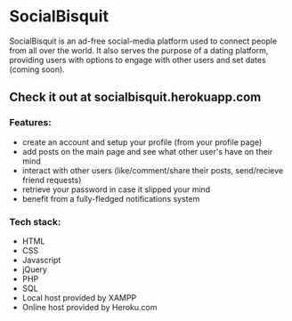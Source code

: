 # SocialBisquit
SocialBisquit is an ad-free social-media platform used to connect people from all over the world.
It also serves the purpose of a dating platform, providing users with options to engage with other users and set dates (coming soon).

<h2>Check it out at socialbisquit.herokuapp.com</h2>

<h3><b>Features:</b></h3>
<ul>
  <li>create an account and setup your profile (from your profile page)</li>
  <li>add posts on the main page and see what other user's have on their mind</li>
  <li>interact with other users (like/comment/share their posts, send/recieve friend requests)</li>
  <li>retrieve your password in case it slipped your mind</li>
  <li>benefit from a fully-fledged notifications system</li>
</ul>

<h3>Tech stack:</h3>
<ul>
  <li>HTML</li>
  <li>CSS</li>
  <li>Javascript</li>
  <li>jQuery</li>
  <li>PHP</li>
  <li>SQL</li>
  <li>Local host provided by XAMPP</li>
  <li>Online host provided by Heroku.com</li>
</ul>
